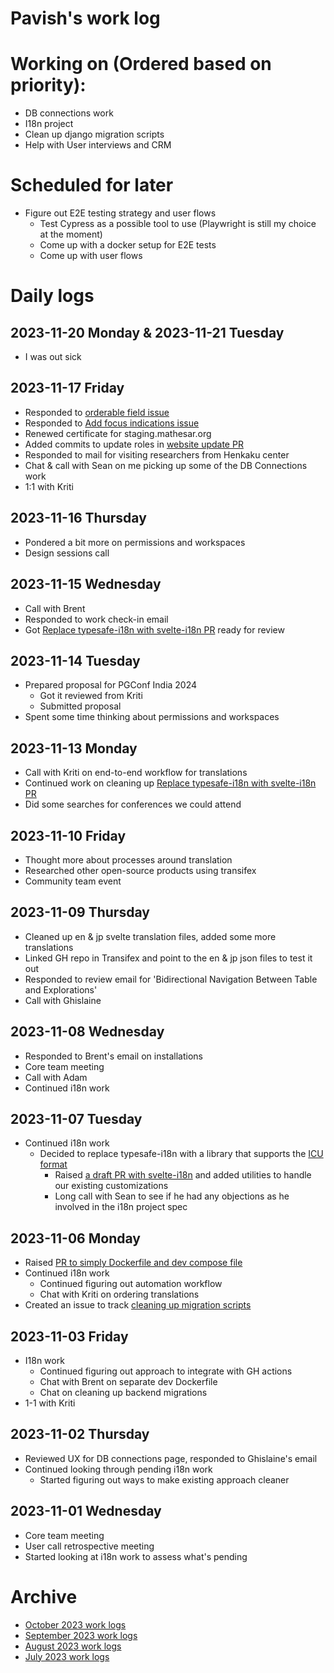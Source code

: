 # Pavish's work log

# Working on (Ordered based on priority):
* DB connections work
* I18n project
* Clean up django migration scripts
* Help with User interviews and CRM

# Scheduled for later
* Figure out E2E testing strategy and user flows
  - Test Cypress as a possible tool to use (Playwright is still my choice at the moment)
  - Come up with a docker setup for E2E tests
  - Come up with user flows

# Daily logs
## 2023-11-20 Monday & 2023-11-21 Tuesday
* I was out sick

## 2023-11-17 Friday
* Responded to [orderable field issue](https://github.com/centerofci/mathesar/issues/3066)
* Responded to [Add focus indications issue](https://github.com/centerofci/mathesar/issues/2837)
* Renewed certificate for staging.mathesar.org
* Added commits to update roles in [website update PR](https://github.com/mathesar-foundation/mathesar-website/pull/97)
* Responded to mail for visiting researchers from Henkaku center
* Chat & call with Sean on me picking up some of the DB Connections work
* 1:1 with Kriti

## 2023-11-16 Thursday
* Pondered a bit more on permissions and workspaces
* Design sessions call

## 2023-11-15 Wednesday
* Call with Brent
* Responded to work check-in email
* Got [Replace typesafe-i18n with svelte-i18n PR](https://github.com/centerofci/mathesar/pull/3302) ready for review

## 2023-11-14 Tuesday
* Prepared proposal for PGConf India 2024
  - Got it reviewed from Kriti
  - Submitted proposal
* Spent some time thinking about permissions and workspaces

## 2023-11-13 Monday
* Call with Kriti on end-to-end workflow for translations
* Continued work on cleaning up [Replace typesafe-i18n with svelte-i18n PR](https://github.com/centerofci/mathesar/pull/3302)
* Did some searches for conferences we could attend

## 2023-11-10 Friday
* Thought more about processes around translation
* Researched other open-source products using transifex
* Community team event

## 2023-11-09 Thursday
* Cleaned up en & jp svelte translation files, added some more translations
* Linked GH repo in Transifex and point to the en & jp json files to test it out
* Responded to review email for 'Bidirectional Navigation Between Table and Explorations'
* Call with Ghislaine

## 2023-11-08 Wednesday
* Responded to Brent's email on installations
* Core team meeting
* Call with Adam
* Continued i18n work

## 2023-11-07 Tuesday
* Continued i18n work
  - Decided to replace typesafe-i18n with a library that supports the [ICU format](https://unicode-org.github.io/icu/userguide/icu/i18n.html)
    - Raised [a draft PR with svelte-i18n](https://github.com/centerofci/mathesar/pull/3123) and added utilities to handle our existing customizations
    - Long call with Sean to see if he had any objections as he involved in the i18n project spec

## 2023-11-06 Monday
* Raised [PR to simply Dockerfile and dev compose file](https://github.com/centerofci/mathesar/pull/3295)
* Continued i18n work
  - Continued figuring out automation workflow 
  - Chat with Kriti on ordering translations
* Created an issue to track [cleaning up migration scripts](https://github.com/centerofci/mathesar/issues/3296)

## 2023-11-03 Friday
* I18n work
  - Continued figuring out approach to integrate with GH actions
  - Chat with Brent on separate dev Dockerfile
  - Chat on cleaning up backend migrations
* 1-1 with Kriti

## 2023-11-02 Thursday
* Reviewed UX for DB connections page, responded to Ghislaine's email
* Continued looking through pending i18n work
  - Started figuring out ways to make existing approach cleaner

## 2023-11-01 Wednesday
* Core team meeting
* User call retrospective meeting
* Started looking at i18n work to assess what's pending

# Archive
 - [October 2023 work logs](/team/worklogs/archive/2023-10/pavish.md)
 - [September 2023 work logs](/team/worklogs/archive/2023-09/pavish.md)
 - [August 2023 work logs](/team/worklogs/archive/2023-08/pavish.md)
 - [July 2023 work logs](/team/worklogs/archive/2023-07/pavish.md)
